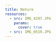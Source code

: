 ```yaml
---
title: Nature
resources:
  - src: IMG_4297.JPG
    params:
      cover: true
  - src: IMG_0519.JPG
---
```

